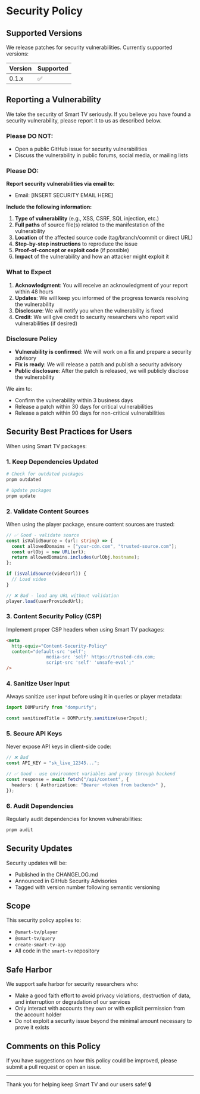 # Security Policy

## Supported Versions

We release patches for security vulnerabilities. Currently supported versions:

| Version | Supported          |
| ------- | ------------------ |
| 0.1.x   | :white_check_mark: |

## Reporting a Vulnerability

We take the security of Smart TV seriously. If you believe you have found a security vulnerability, please report it to us as described below.

### Please DO NOT:

- Open a public GitHub issue for security vulnerabilities
- Discuss the vulnerability in public forums, social media, or mailing lists

### Please DO:

**Report security vulnerabilities via email to:**

- Email: [INSERT SECURITY EMAIL HERE]

**Include the following information:**

1. **Type of vulnerability** (e.g., XSS, CSRF, SQL injection, etc.)
2. **Full paths** of source file(s) related to the manifestation of the vulnerability
3. **Location** of the affected source code (tag/branch/commit or direct URL)
4. **Step-by-step instructions** to reproduce the issue
5. **Proof-of-concept or exploit code** (if possible)
6. **Impact** of the vulnerability and how an attacker might exploit it

### What to Expect

1. **Acknowledgment**: You will receive an acknowledgment of your report within 48 hours
2. **Updates**: We will keep you informed of the progress towards resolving the vulnerability
3. **Disclosure**: We will notify you when the vulnerability is fixed
4. **Credit**: We will give credit to security researchers who report valid vulnerabilities (if desired)

### Disclosure Policy

- **Vulnerability is confirmed**: We will work on a fix and prepare a security advisory
- **Fix is ready**: We will release a patch and publish a security advisory
- **Public disclosure**: After the patch is released, we will publicly disclose the vulnerability

We aim to:

- Confirm the vulnerability within 3 business days
- Release a patch within 30 days for critical vulnerabilities
- Release a patch within 90 days for non-critical vulnerabilities

## Security Best Practices for Users

When using Smart TV packages:

### 1. Keep Dependencies Updated

```bash
# Check for outdated packages
pnpm outdated

# Update packages
pnpm update
```

### 2. Validate Content Sources

When using the player package, ensure content sources are trusted:

```typescript
// ✅ Good - validate source
const isValidSource = (url: string) => {
  const allowedDomains = ["your-cdn.com", "trusted-source.com"];
  const urlObj = new URL(url);
  return allowedDomains.includes(urlObj.hostname);
};

if (isValidSource(videoUrl)) {
  // Load video
}

// ❌ Bad - load any URL without validation
player.load(userProvidedUrl);
```

### 3. Content Security Policy (CSP)

Implement proper CSP headers when using Smart TV packages:

```html
<meta
  http-equiv="Content-Security-Policy"
  content="default-src 'self'; 
               media-src 'self' https://trusted-cdn.com; 
               script-src 'self' 'unsafe-eval';"
/>
```

### 4. Sanitize User Input

Always sanitize user input before using it in queries or player metadata:

```typescript
import DOMPurify from "dompurify";

const sanitizedTitle = DOMPurify.sanitize(userInput);
```

### 5. Secure API Keys

Never expose API keys in client-side code:

```typescript
// ❌ Bad
const API_KEY = "sk_live_12345...";

// ✅ Good - use environment variables and proxy through backend
const response = await fetch("/api/content", {
  headers: { Authorization: "Bearer <token from backend>" },
});
```

### 6. Audit Dependencies

Regularly audit dependencies for known vulnerabilities:

```bash
pnpm audit
```

## Security Updates

Security updates will be:

- Published in the CHANGELOG.md
- Announced in GitHub Security Advisories
- Tagged with version number following semantic versioning

## Scope

This security policy applies to:

- `@smart-tv/player`
- `@smart-tv/query`
- `create-smart-tv-app`
- All code in the `smart-tv` repository

## Safe Harbor

We support safe harbor for security researchers who:

- Make a good faith effort to avoid privacy violations, destruction of data, and interruption or degradation of our services
- Only interact with accounts they own or with explicit permission from the account holder
- Do not exploit a security issue beyond the minimal amount necessary to prove it exists

## Comments on this Policy

If you have suggestions on how this policy could be improved, please submit a pull request or open an issue.

---

Thank you for helping keep Smart TV and our users safe! 🔒
